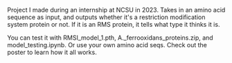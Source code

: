 Project I made during an internship at NCSU in 2023. 
Takes in an amino acid sequence as input, and outputs whether it's a restriction modification system protein or not. 
If it is an RMS protein, it tells what type it thinks it is.

You can test it with RMSI_model_1.pth, A._ferrooxidans_proteins.zip, and model_testing.ipynb. Or use your own amino acid seqs. Check out the poster to learn how it all works.
